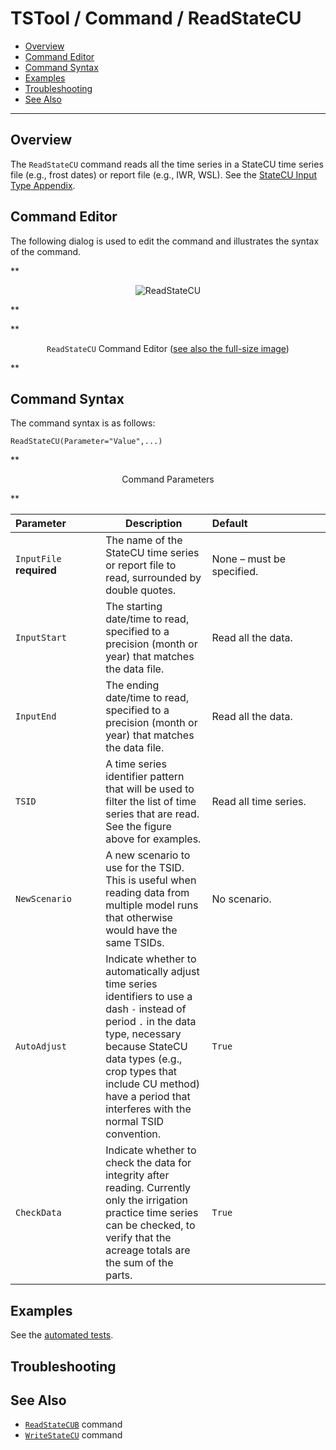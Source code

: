 # TSTool / Command / ReadStateCU #

* [Overview](#overview)
* [Command Editor](#command-editor)
* [Command Syntax](#command-syntax)
* [Examples](#examples)
* [Troubleshooting](#troubleshooting)
* [See Also](#see-also)

-------------------------

## Overview ##

The `ReadStateCU` command reads all the time series in a StateCU time series file
(e.g., frost dates) or report file (e.g., IWR, WSL).
See the [StateCU Input Type Appendix](../../datastore-ref/StateCU/StateCU.md).

## Command Editor ##

The following dialog is used to edit the command and illustrates the syntax of the command.

**<p style="text-align: center;">
![ReadStateCU](ReadStateCU.png)
</p>**

**<p style="text-align: center;">
`ReadStateCU` Command Editor (<a href="../ReadStateCU.png">see also the full-size image</a>)
</p>**

## Command Syntax ##

The command syntax is as follows:

```text
ReadStateCU(Parameter="Value",...)
```
**<p style="text-align: center;">
Command Parameters
</p>**

|**Parameter**&nbsp;&nbsp;&nbsp;&nbsp;&nbsp;&nbsp;&nbsp;&nbsp;&nbsp;&nbsp;&nbsp;|**Description**|**Default**&nbsp;&nbsp;&nbsp;&nbsp;&nbsp;&nbsp;&nbsp;&nbsp;&nbsp;&nbsp;&nbsp;&nbsp;&nbsp;&nbsp;&nbsp;&nbsp;&nbsp;&nbsp;&nbsp;&nbsp;&nbsp;&nbsp;&nbsp;&nbsp;&nbsp;&nbsp;&nbsp;|
|--------------|-----------------|-----------------|
|`InputFile`<br>**required**|The name of the StateCU time series or report file to read, surrounded by double quotes.|None – must be specified.|
|`InputStart`|The starting date/time to read, specified to a precision (month or year) that matches the data file.|Read all the data.|
|`InputEnd`|The ending date/time to read, specified to a precision (month or year) that matches the data file.|Read all the data.|
|`TSID`|A time series identifier pattern that will be used to filter the list of time series that are read.  See the figure above for examples.|Read all time series.|
|`NewScenario`|A new scenario to use for the TSID.  This is useful when reading data from multiple model runs that otherwise would have the same TSIDs.|No scenario.|
|`AutoAdjust`|Indicate whether to automatically adjust time series identifiers to use a dash `-` instead of period `.` in the data type, necessary because StateCU data types (e.g., crop types that include CU method)  have a period that interferes with the normal TSID convention.|`True`|
|`CheckData`|Indicate whether to check the data for integrity after reading.  Currently only the irrigation practice time series can be checked, to verify that the acreage totals are the sum of the parts. |`True`|

## Examples ##

See the [automated tests](https://github.com/OpenCDSS/cdss-app-tstool-test/tree/master/test/commands/ReadStateCU).

## Troubleshooting ##

## See Also ##

* [`ReadStateCUB`](../ReadStateCUB/ReadStateCUB.md) command
* [`WriteStateCU`](../WriteStateCU/WriteStateCU.md) command

